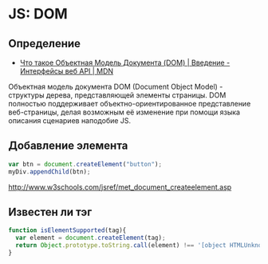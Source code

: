 # JS: DOM

## Определение

 - [Что такое Объектная Модель Документа (DOM) | Введение - Интерфейсы веб API | MDN](https://developer.mozilla.org/ru/docs/Web/API/Document_Object_Model/Introduction#что_такое_объектная_модель_документа_dom)

Объектная модель документа DOM (Document Object Model) - структуры дерева, представляющей элементы страницы. DOM полностью поддерживает объектно-ориентированное представление веб-страницы, делая возможным её изменение при помощи языка описания сценариев наподобие JS.

## Добавление элемента

```js
var btn = document.createElement("button");
myDiv.appendChild(btn);
```

http://www.w3schools.com/jsref/met_document_createelement.asp

## Известен ли тэг

```js
function isElementSupported(tag){
  var element = document.createElement(tag);
  return Object.prototype.toString.call(element) !== '[object HTMLUnknownElement]' ;
}
```
